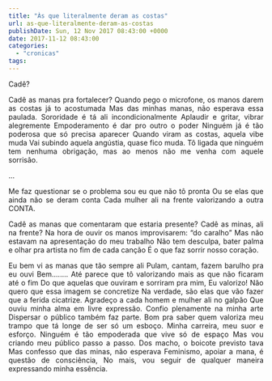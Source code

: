 ```yaml
---
title: "Às que literalmente deram as costas"
url: as-que-literalmente-deram-as-costas
publishDate: Sun, 12 Nov 2017 08:43:00 +0000
date: 2017-11-12 08:43:00
categories: 
  - "cronicas"
tags: 
---
```

<p style="text-align: justify;">Cadê?</p>
<p style="text-align: justify;">Cadê as manas pra fortalecer?
Quando pego o microfone, os manos darem as costas já to acostumada
Mas das minhas manas, não esperava essa paulada.
Sororidade é tá ali incondicionalmente
Aplaudir e gritar, vibrar alegremente
Empoderamento é dar pro outro o poder
Ninguém já é tão poderosa que só precisa aparecer
Quando viram as costas, aquela vibe muda
Vai subindo aquela angústia, quase fico muda.
Tô ligada que ninguém tem nenhuma obrigação,
mas ao menos não me venha com aquele sorrisão.</p>
<p style="text-align: justify;">...</p>
<p style="text-align: justify;">Me faz questionar se o problema sou eu que não tô pronta
Ou se elas que ainda não se deram conta
Cada mulher ali na frente valorizando a outra
CONTA.</p>
<p style="text-align: justify;">Cadê as manas que comentaram que estaria presente?
Cadê as minas, ali na frente?
Na hora de ouvir os manos improvisarem: “do caralho”
Mas não estavam na apresentação do meu trabalho
Não tem desculpa, bater palma e olhar pra artista no fim de cada canção
É o que faz sorrir nosso coração.</p>
<p style="text-align: justify;">Eu bem vi as manas que tão sempre ali
Pulam, cantam, fazem barulho pra eu ouvi
Bem........
Até parece que tô valorizando mais as que não ficaram até o fim
Do que aquelas que ouviram e sorriram pra mim,
Eu valorizo! Não quero que essa imagem se concretize
Na verdade, são elas que vão fazer que a ferida cicatrize.
Agradeço a cada homem e mulher ali no galpão
Que ouviu minha alma em livre expressão.
Confio plenamente na minha arte
Dispersar o público também faz parte.
Bom pra saber quem valoriza meu trampo que tá longe de ser só um esboço.
Minha carreira, meu suor e esforço.
Ninguém é tão empoderada que vive só de espaço
Mas vou criando meu público passo a passo.
Dos macho, o boicote previsto tava
Mas confesso que das minas, não esperava
Feminismo, apoiar a mana, é questão de consciência,
No mais, vou seguir de qualquer maneira expressando minha essência.</p>
